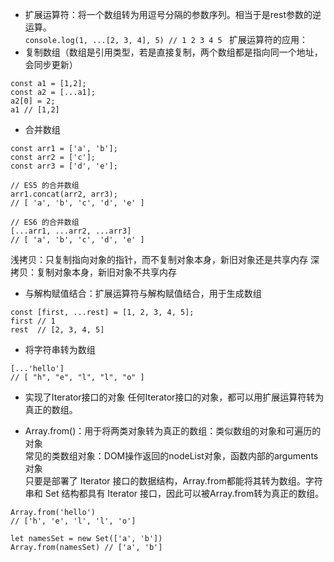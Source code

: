 - 扩展运算符：将一个数组转为用逗号分隔的参数序列。相当于是rest参数的逆运算。   
`console.log(1, ...[2, 3, 4], 5) // 1 2 3 4 5 `
扩展运算符的应用：   
- 复制数组（数组是引用类型，若是直接复制，两个数组都是指向同一个地址，会同步更新）   
```
const a1 = [1,2];
const a2 = [...a1]; 
a2[0] = 2;
a1 // [1,2]
```
- 合并数组   
```
const arr1 = ['a', 'b'];
const arr2 = ['c'];
const arr3 = ['d', 'e'];

// ES5 的合并数组
arr1.concat(arr2, arr3);
// [ 'a', 'b', 'c', 'd', 'e' ]

// ES6 的合并数组
[...arr1, ...arr2, ...arr3]
// [ 'a', 'b', 'c', 'd', 'e' ]
```

浅拷贝：只复制指向对象的指针，而不复制对象本身，新旧对象还是共享内存
深拷贝：复制对象本身，新旧对象不共享内存
- 与解构赋值结合：扩展运算符与解构赋值结合，用于生成数组   
```
const [first, ...rest] = [1, 2, 3, 4, 5];
first // 1
rest  // [2, 3, 4, 5]
```
- 将字符串转为数组   
```
[...'hello']
// [ "h", "e", "l", "l", "o" ]
```
- 实现了Iterator接口的对象
任何Iterator接口的对象，都可以用扩展运算符转为真正的数组。

- Array.from()：用于将两类对象转为真正的数组：类似数组的对象和可遍历的对象   
常见的类数组对象：DOM操作返回的nodeList对象，函数内部的arguments对象   
只要是部署了 Iterator 接口的数据结构，Array.from都能将其转为数组。字符串和 Set 结构都具有 Iterator 接口，因此可以被Array.from转为真正的数组。   
```
Array.from('hello')
// ['h', 'e', 'l', 'l', 'o']

let namesSet = new Set(['a', 'b'])
Array.from(namesSet) // ['a', 'b']
```
